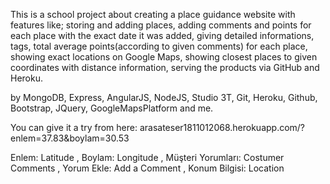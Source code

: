 This is a school project about creating a place guidance website with features like;
storing and adding places,
adding comments and points for each place with the exact date it was added,
giving detailed informations, tags, total average points(according to given comments) for each place,
showing exact locations on Google Maps,
showing closest places to given coordinates with distance information,
serving the products via GitHub and Heroku.


by MongoDB, Express, AngularJS, NodeJS, Studio 3T, Git, Heroku, Github, Bootstrap, JQuery, GoogleMapsPlatform and
me.


You can give it a try from here:
arasateser1811012068.herokuapp.com/?enlem=37.83&boylam=30.53


Enlem: Latitude , Boylam: Longitude , Müşteri Yorumları: Costumer Comments , Yorum Ekle: Add a Comment , Konum Bilgisi: Location
